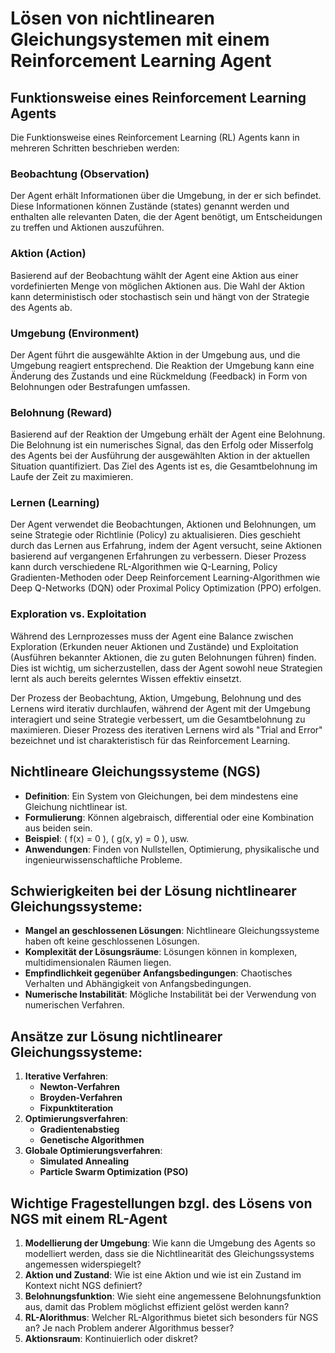 # Lösen von nichtlinearen Gleichungsystemen mit einem Reinforcement Learning Agent

## Funktionsweise eines Reinforcement Learning Agents

Die Funktionsweise eines Reinforcement Learning (RL) Agents kann in mehreren Schritten beschrieben werden:

### Beobachtung (Observation)

Der Agent erhält Informationen über die Umgebung, in der er sich befindet. Diese Informationen können Zustände (states) genannt werden und enthalten alle relevanten Daten, die der Agent benötigt, um Entscheidungen zu treffen und Aktionen auszuführen.

### Aktion (Action)

Basierend auf der Beobachtung wählt der Agent eine Aktion aus einer vordefinierten Menge von möglichen Aktionen aus. Die Wahl der Aktion kann deterministisch oder stochastisch sein und hängt von der Strategie des Agents ab.

### Umgebung (Environment)

Der Agent führt die ausgewählte Aktion in der Umgebung aus, und die Umgebung reagiert entsprechend. Die Reaktion der Umgebung kann eine Änderung des Zustands und eine Rückmeldung (Feedback) in Form von Belohnungen oder Bestrafungen umfassen.

### Belohnung (Reward)

Basierend auf der Reaktion der Umgebung erhält der Agent eine Belohnung. Die Belohnung ist ein numerisches Signal, das den Erfolg oder Misserfolg des Agents bei der Ausführung der ausgewählten Aktion in der aktuellen Situation quantifiziert. Das Ziel des Agents ist es, die Gesamtbelohnung im Laufe der Zeit zu maximieren.

### Lernen (Learning)

Der Agent verwendet die Beobachtungen, Aktionen und Belohnungen, um seine Strategie oder Richtlinie (Policy) zu aktualisieren. Dies geschieht durch das Lernen aus Erfahrung, indem der Agent versucht, seine Aktionen basierend auf vergangenen Erfahrungen zu verbessern. Dieser Prozess kann durch verschiedene RL-Algorithmen wie Q-Learning, Policy Gradienten-Methoden oder Deep Reinforcement Learning-Algorithmen wie Deep Q-Networks (DQN) oder Proximal Policy Optimization (PPO) erfolgen.

### Exploration vs. Exploitation

Während des Lernprozesses muss der Agent eine Balance zwischen Exploration (Erkunden neuer Aktionen und Zustände) und Exploitation (Ausführen bekannter Aktionen, die zu guten Belohnungen führen) finden. Dies ist wichtig, um sicherzustellen, dass der Agent sowohl neue Strategien lernt als auch bereits gelerntes Wissen effektiv einsetzt.

Der Prozess der Beobachtung, Aktion, Umgebung, Belohnung und des Lernens wird iterativ durchlaufen, während der Agent mit der Umgebung interagiert und seine Strategie verbessert, um die Gesamtbelohnung zu maximieren. Dieser Prozess des iterativen Lernens wird als "Trial and Error" bezeichnet und ist charakteristisch für das Reinforcement Learning.


## Nichtlineare Gleichungssysteme (NGS)

- **Definition**: Ein System von Gleichungen, bei dem mindestens eine Gleichung nichtlinear ist.
- **Formulierung**: Können algebraisch, differential oder eine Kombination aus beiden sein.
- **Beispiel**: \( f(x) = 0 \), \( g(x, y) = 0 \), usw.
- **Anwendungen**: Finden von Nullstellen, Optimierung, physikalische und ingenieurwissenschaftliche Probleme.

## Schwierigkeiten bei der Lösung nichtlinearer Gleichungssysteme:
- **Mangel an geschlossenen Lösungen**: Nichtlineare Gleichungssysteme haben oft keine geschlossenen Lösungen.
- **Komplexität der Lösungsräume**: Lösungen können in komplexen, multidimensionalen Räumen liegen.
- **Empfindlichkeit gegenüber Anfangsbedingungen**: Chaotisches Verhalten und Abhängigkeit von Anfangsbedingungen.
- **Numerische Instabilität**: Mögliche Instabilität bei der Verwendung von numerischen Verfahren.

## Ansätze zur Lösung nichtlinearer Gleichungssysteme:
1. **Iterative Verfahren**:
   - **Newton-Verfahren**
   - **Broyden-Verfahren**
   - **Fixpunktiteration**
2. **Optimierungsverfahren**:
   - **Gradientenabstieg**
   - **Genetische Algorithmen**
3. **Globale Optimierungsverfahren**:
   - **Simulated Annealing**
   - **Particle Swarm Optimization (PSO)**

## Wichtige Fragestellungen bzgl. des Lösens von NGS mit einem RL-Agent

1. **Modellierung der Umgebung**: Wie kann die Umgebung des Agents so modelliert werden, dass sie die Nichtlinearität des Gleichungssystems angemessen widerspiegelt?
2. **Aktion und Zustand**: Wie ist eine Aktion und wie ist ein Zustand im Kontext nicht NGS definiert?
3. **Belohnungsfunktion**: Wie sieht eine angemessene Belohnungsfunktion aus, damit das Problem möglichst effizient gelöst werden kann?
4. **RL-Alorithmus**: Welcher RL-Algorithmus bietet sich besonders für NGS an? Je nach Problem anderer Algorithmus besser?
5. **Aktionsraum**: Kontinuierlich oder diskret?

